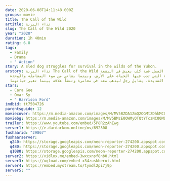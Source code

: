 ```yaml
---
date: 2020-06-08T14:11:48.000Z
groups: movie
title: The Call of the Wild
artitle: نداء البرية
slug: The Call of the Wild 2020
year: "2020"
duration: 1h 40min
rating: 6.8
tags:
  - Family
  - Drama
  - " Action"
story: A sled dog struggles for survival in the wilds of the Yukon.
arstory: نداء البرية The Call of the Wild يتناول العمل قصة كلب يعيش في البقعة
  الأخيرة التي تدب فيها الحياة على الأرض، وبينما يعاني من سوء المعاملة والوحدة
  الشديدة، يقابل رجل ليذهب معه في مغامرة وتنشأ علاقة بينما تغير حياتهما.
stars:
  - Cara Gee
  - Omar Sy
  - " Harrison Ford"
imdbid: tt7504726
parentsguide: 12
moviecover: https://m.media-amazon.com/images/M/MV5BZDA1ZmQ2OGMtZDhkMC00ZjRkLWE3ZTMtMzA5ZTk0YjM1OGRmXkEyXkFqcGdeQXVyNzI1NzMxNzM@._V1_SY1000_SX675_AL_.jpg
moviebg: https://m.media-amazon.com/images/M/MV5BMzE0OWMyOTQtYTczNC00MDhhLTg0YmMtOTdhOTBlOTg1Nzc5XkEyXkFqcGdeQXVyMTkxNjUyNQ@@._V1_SX1777_CR0,0,1777,744_AL_.jpg
trailer: https://www.youtube.com/embed/5P8R2zAhEwg
server1: https://e.dardarkom.online/mv/692308
fushaarid: "29867"
fushaarserver:
  q240: https://storage.googleapis.com/neon-reporter-274200.appspot.com/fushaar/media/29867/29867-240p.mp4
  q480: https://storage.googleapis.com/neon-reporter-274200.appspot.com/fushaar/media/29867/29867-480p.mp4
  q1080: https://storage.googleapis.com/neon-reporter-274200.appspot.com/fushaar/media/29867/29867.mp4
server2: https://vidlox.me/embed-3wxcxnsf8nb0.html
server3: https://uqload.com/embed-x34zuskberut.html
server4: https://embed.mystream.to/tymdl2pi7j9p
server5: ""
---
```

